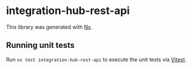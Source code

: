 # integration-hub-rest-api

This library was generated with [Nx](https://nx.dev).

## Running unit tests

Run `nx test integration-hub-rest-api` to execute the unit tests via [Vitest](https://vitest.dev/).
